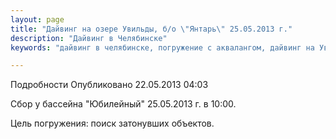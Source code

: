 ```yaml
---
layout: page
title: "Дайвинг на озере Увильды, б/о \"Янтарь\" 25.05.2013 г."
description: "Дайвинг в Челябинске"
keywords: "дайвинг в челябинске, погружение с аквалангом, дайвинг на Увельды"

---
```


Подробности
     Опубликовано 22.05.2013 04:03 

Сбор у бассейна "Юбилейный" 25.05.2013 г. в 10:00. 

Цель погружения: поиск затонувших объектов.